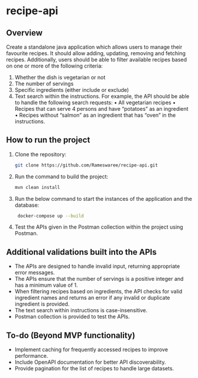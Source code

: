 # recipe-api

## Overview
Create a standalone java application which allows users to manage their favourite recipes. It should
allow adding, updating, removing and fetching recipes. Additionally, users should be able to filter
available recipes based on one or more of the following criteria:
1. Whether the dish is vegetarian or not
2. The number of servings
3. Specific ingredients (either include or exclude)
4. Text search within the instructions.
   For example, the API should be able to handle the following search requests:
   • All vegetarian recipes
   • Recipes that can serve 4 persons and have “potatoes” as an ingredient
   • Recipes without “salmon” as an ingredient that has “oven” in the instructions.

## How to run the project
1. Clone the repository:
   ```bash
   git clone https://github.com/Rameswaree/recipe-api.git
    ```
2. Run the command to build the project:
   ```bash
   mvn clean install
   ```
3. Run the below command to start the instances of the application and the database:
   ```bash
    docker-compose up --build
    ```
4. Test the APIs given in the Postman collection within the project using Postman.

## Additional validations built into the APIs
- The APIs are designed to handle invalid input, returning appropriate error messages.
- The APIs ensure that the number of servings is a positive integer and has a minimum value of 1.
- When filtering recipes based on ingredients, the API checks for valid ingredient names and returns an error if any invalid or duplicate ingredient is provided.
- The text search within instructions is case-insensitive.
- Postman collection is provided to test the APIs.

## To-do (Beyond MVP functionality)
- Implement caching for frequently accessed recipes to improve performance.
- Include OpenAPI documentation for better API discoverability.
- Provide pagination for the list of recipes to handle large datasets.